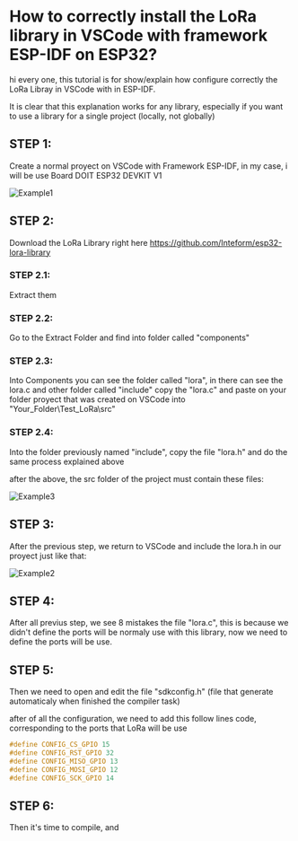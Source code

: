 # How to correctly install the LoRa library in VSCode with framework ESP-IDF on ESP32?
hi every one, this tutorial is for show/explain how configure correctly the LoRa Libray in VSCode with in ESP-IDF.

It is clear that this explanation works for any library, especially if you want to use a library for a single project (locally, not globally)

## STEP 1:
Create a normal proyect on VSCode with Framework ESP-IDF, in my case, i will be use Board DOIT ESP32 DEVKIT V1

![Example1](https://github.com/Estraus96/Prueba-ESP32/blob/master/EJ1.jpg)

## STEP 2: 
Download the LoRa Library right here https://github.com/Inteform/esp32-lora-library

### STEP 2.1:
Extract them

### STEP 2.2:
Go to the Extract Folder and find into folder called "components"

### STEP 2.3:
Into Components you can see the folder called "lora", in there can see the lora.c and other folder called "include"
copy the "lora.c" and paste on your folder proyect that was created on VSCode into "Your_Folder\Test_LoRa\src"

### STEP 2.4:
Into the folder previously named "include", copy the file "lora.h" and do the same process explained above

after the above, the src folder of the project must contain these files:

![Example3](https://github.com/Estraus96/Prueba-ESP32/blob/master/EJ3.jpg)

## STEP 3:
After the previous step, we return to VSCode and include the lora.h in our proyect just like that:

![Example2](https://github.com/Estraus96/Prueba-ESP32/blob/master/EJ2.jpg)

## STEP 4:
After all previus step, we see 8 mistakes the file "lora.c", this is because we didn't define the ports will be normaly use with this library, now we need to define the ports will be use.

## STEP 5:
Then we need to open and edit the file "sdkconfig.h" (file that generate automaticaly when finished the compiler task)

after of all the configuration, we need to add this follow lines code, corresponding to the ports that LoRa will be use

```C
#define CONFIG_CS_GPIO 15
#define CONFIG_RST_GPIO 32
#define CONFIG_MISO_GPIO 13
#define CONFIG_MOSI_GPIO 12
#define CONFIG_SCK_GPIO 14
```

## STEP 6:
Then it's time to compile, and 
